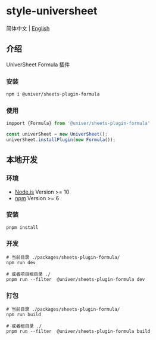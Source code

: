 # style-universheet

简体中文 | [English](./README.md)

## 介绍

UniverSheet Formula 插件

### 安装

```bash
npm i @univer/sheets-plugin-formula
```

### 使用

```js
impport {Formula} from '@univer/sheets-plugin-formula'

const univerSheet = new UniverSheet();
univerSheet.installPlugin(new Formula());
```

## 本地开发

### 环境

-   [Node.js](https://nodejs.org/en/) Version >= 10
-   [npm](https://www.npmjs.com/) Version >= 6

### 安装

```
pnpm install
```

### 开发

```
# 当前目录 ./packages/sheets-plugin-formula/
npm run dev

# 或者项目根目录 ./
pnpm run --filter  @univer/sheets-plugin-formula dev
```

### 打包

```
# 当前目录 ./packages/sheets-plugin-formula/
npm run build

# 或者根目录 ./
pnpm run --filter  @univer/sheets-plugin-formula build
```
